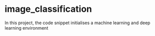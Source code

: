 # image_classification
In this project, the code snippet initialises a machine learning and deep learning environment 

